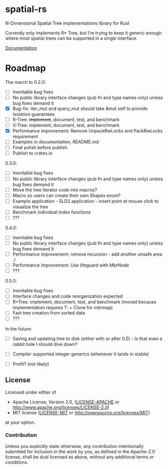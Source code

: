# spatial-rs
N-Dimensional Spatial Tree implementations library for Rust

Currently only implements R* Tree, but I'm trying to keep it generic enough where most spatial trees can be supported in a single interface.

[Documentation](https://ambaxter.github.io/spatial/doc/spatial/index.html)

# Roadmap

The march to 0.2.0:
- [ ] Inevitable bug fixes
- [ ] No public library interface changes (pub fn and type names only) unless bug fixes demand it
- [x] Bug-fix: iter_mut and query_mut should take &mut self to provide Isolation guarantees
- [ ] R-Tree: ~~implement~~, document, test, and benchmark
- [ ] X-Tree: implement, document, test, and benchmark
- [x] Performance improvement: Remove UnpackRwLocks and PackRwLocks requirement
- [ ] Examples in documentation, README.md
- [ ] Final polish before publish
- [ ] Publish to crates.io

0.3.0:
- [ ] Inevitable bug fixes
- [ ] No public library interface changes (pub fn and type names only) unless bug fixes demand it
- [ ] Move the tree iterator code into macros?
- [ ] Macro so users can create their own Shapes enum?
- [ ] Example application - SLD2 application - insert point at mouse click to visualize the tree
- [ ] Benchmark individual Index functions
- [ ] ???

0.4.0:
- [ ] Inevitable bug fixes
- [ ] No public library interface changes (pub fn and type names only) unless bug fixes demand it
- [ ] Performance improvement: remove recursion - add another unsafe area :/
- [ ] Performance improvement: Use lifeguard with MbrNode
- [ ] ???

0.5.0:
- [ ] Inevitable bug fixes
- [ ] Interface changes and code reorganization expected
- [ ] R+Tree: implement, document, test, and benchmark (moved because implementation requires T: + Clone for mbrmap)
- [ ] Fast tree creation from sorted data
- [ ] ???

In the future:
- [ ] Saving and updating tree to disk (either with or after 0.5) - Is that even a rabbit hole I should dive down?
- [ ] Compiler supported integer generics (whenever it lands in stable)
- [ ] Profit? (not likely)


## License

Licensed under either of

 * Apache License, Version 2.0, ([LICENSE-APACHE](LICENSE-APACHE) or http://www.apache.org/licenses/LICENSE-2.0)
 * MIT license ([LICENSE-MIT](LICENSE-MIT) or http://opensource.org/licenses/MIT)

at your option.

### Contribution

Unless you explicitly state otherwise, any contribution intentionally submitted
for inclusion in the work by you, as defined in the Apache-2.0 license, shall be dual licensed as above, without any
additional terms or conditions.

